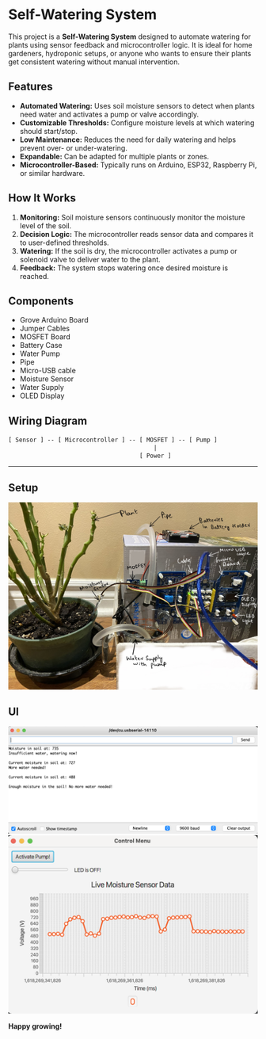# Self-Watering System

This project is a **Self-Watering System** designed to automate watering for plants using sensor feedback and microcontroller logic. It is ideal for home gardeners, hydroponic setups, or anyone who wants to ensure their plants get consistent watering without manual intervention.

## Features

- **Automated Watering:** Uses soil moisture sensors to detect when plants need water and activates a pump or valve accordingly.
- **Customizable Thresholds:** Configure moisture levels at which watering should start/stop.
- **Low Maintenance:** Reduces the need for daily watering and helps prevent over- or under-watering.
- **Expandable:** Can be adapted for multiple plants or zones.
- **Microcontroller-Based:** Typically runs on Arduino, ESP32, Raspberry Pi, or similar hardware.

## How It Works

1. **Monitoring:** Soil moisture sensors continuously monitor the moisture level of the soil.
2. **Decision Logic:** The microcontroller reads sensor data and compares it to user-defined thresholds.
3. **Watering:** If the soil is dry, the microcontroller activates a pump or solenoid valve to deliver water to the plant.
4. **Feedback:** The system stops watering once desired moisture is reached.

## Components

- Grove Arduino Board
- Jumper Cables
- MOSFET Board
- Battery Case
- Water Pump
- Pipe
- Micro-USB cable
- Moisture Sensor
- Water Supply
- OLED Display

## Wiring Diagram

```
[ Sensor ] -- [ Microcontroller ] -- [ MOSFET ] -- [ Pump ]
                                         |
                                     [ Power ]
```
---

## Setup

![Picture of the Setup](https://github.com/chengat/self-watering-system/blob/main/Setup%20Picture.jpg)

## UI

![Serial Port Data](https://github.com/chengat/self-watering-system/blob/main/Serial%20Reading.png)
![Live Moisture Sensor Data and controls](https://github.com/chengat/self-watering-system/blob/main/UI.png)

**Happy growing!**
